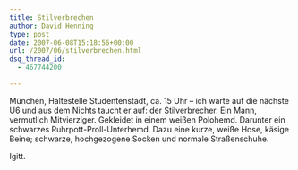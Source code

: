```yaml
---
title: Stilverbrechen
author: David Henning
type: post
date: 2007-06-08T15:18:56+00:00
url: /2007/06/stilverbrechen.html
dsq_thread_id:
  - 467744200

---
```

München, Haltestelle Studentenstadt, ca. 15 Uhr &#8211; ich warte auf die nächste U6 und aus dem Nichts taucht er auf: der Stilverbrecher. Ein Mann, vermutlich Mitvierziger. Gekleidet in einem weißen Polohemd. Darunter ein schwarzes Ruhrpott-Proll-Unterhemd. Dazu eine kurze, weiße Hose, käsige Beine; schwarze, hochgezogene Socken und normale Straßenschuhe.

Igitt.